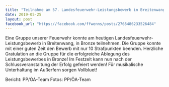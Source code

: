 ```yaml
---
title: "Teilnahme am 57. Landesfeuerwehr-Leistungsbewerb in Breitenwang 9x Bronze"
date: 2019-05-25
layout: post
facebook_url: "https://facebook.com/ffwenns/posts/2765486233526484"
---
```


Eine Gruppe unserer Feuerwehr konnte am heutigen Landesfeuerwehr-Leistungsbewerb in Breitenwang, in Bronze teilnehmen. Die Gruppe konnte mit einer guten Zeit den Bewerb mit nur 10 Strafpunkten beenden.
Herzliche Gratulation an die Gruppe für die erfolgreiche Ablegung des Leistungsbewerbes in Bronze! 
Im Festzelt kann nun nach der Schlussveranstaltung der Erfolg gefeiert werden!
Für musikalische Unterhaltung im Außerfern sorgen Vollbluet! 

Bericht: PP/ÖA-Team
Fotos: PP/ÖA-Team
